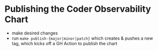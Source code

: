 # Publishing the Coder Observability Chart

- make desired changes
- run `make publish-{major|minor|patch}` which creates & pushes a new tag, which kicks off a GH Action to publish the chart